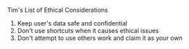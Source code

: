 Tim's List of Ethical Considerations

1.  Keep user's data safe and confidential
2.  Don't use shortcuts when it causes ethical issues
3.  Don't attempt to use others work and claim it as your own